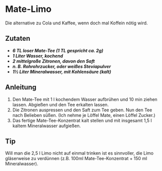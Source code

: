 # Mate-Limo

Die alternative zu Cola und Kaffee, wenn doch mal Koffein nötig wird.

## Zutaten

+ ***6 TL loser Mate-Tee (1 TL gespricht ca. 2g)***
+ ***1 Liter Wasser, kochend***
+ ***2 mittelgroße Zitronen, davon den Saft***
+ ***n. B. Rohrohrzucker, oder weißes Steviapulver***
+ ***1½ Liter Mineralwasser, mit Kohlensäure (kalt)***

## Anleitung

1. Den Mate-Tee mit 1 l kochendem Wasser aufbrühen und 10 min ziehen lassen. Abgießen und den Tee erkalten lassen.
2. Die Zitronen auspressen und den Saft zum Tee geben. Nun den Tee nach Belieben süßen. (Ich nehme je Löffel Mate, einen Löffel Zucker.)
3. Das fertige Mate-Tee-Konzentrat kalt stellen und mit insgesamt 1,5 l kaltem Mineralwasser aufgießen. 

## Tip

Will man die 2,5 l Limo nicht auf einmal trinken ist es sinnvoller, die Limo gläserweise zu verdünnen (z.B. 100ml Mate-Tee-Konzentrat + 150 ml Mineralwasser).
